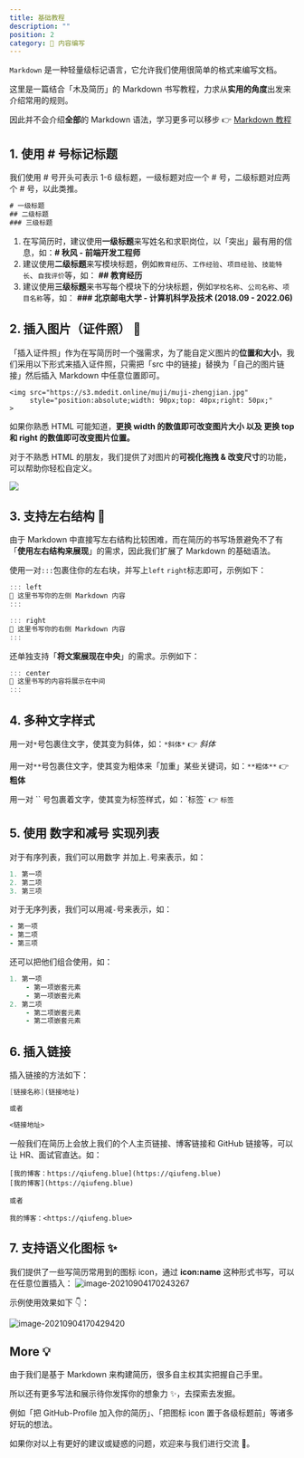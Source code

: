 ```yaml
---
title: 基础教程
description: ""
position: 2
category: 📝 内容编写
---
```


`Markdown` 是一种轻量级标记语言，它允许我们使用很简单的格式来编写文档。

这里是一篇结合「木及简历」的 Markdown 书写教程，力求从**实用的角度**出发来介绍常用的规则。

因此并不会介绍**全部**的 Markdown 语法，学习更多可以移步 👉 [Markdown 教程](https://www.runoob.com/markdown/md-tutorial.html)

## 1. 使用 \# 号标记标题

我们使用 \# 号开头可表示 1-6 级标题，一级标题对应一个 \# 号，二级标题对应两个 \# 号，以此类推。

```css
# 一级标题
## 二级标题
### 三级标题
```

1. 在写简历时，建议使用**一级标题**来写姓名和求职岗位，以「突出」最有用的信息，如：**\# 秋风 - 前端开发工程师**
2. 建议使用**二级标题**来写模块标题，例如`教育经历`、`工作经验`、`项目经验`、`技能特长`、`自我评价`等，如： **\#\# 教育经历**
3. 建议使用**三级标题**来书写每个模块下的分块标题，例如`学校名称`、`公司名称`、`项目名称`等，如： **\#\#\# 北京邮电大学 - 计算机科学及技术 \(2018.09 - 2022.06\)**

## 2. 插入图片（证件照） 🧩

「插入证件照」作为在写简历时一个强需求，为了能自定义图片的**位置和大小**，我们采用以下形式来插入证件照，只需把「src 中的链接」替换为「自己的图片链接」然后插入 Markdown 中任意位置即可。

```markup
<img src="https://s3.mdedit.online/muji/muji-zhengjian.jpg"
     style="position:absolute;width: 90px;top: 40px;right: 50px;"
>
```

如果你熟悉 HTML 可能知道，**更换 width 的数值即可改变图片大小 以及 更换 top 和 right 的数值即可改变图片位置。**

对于不熟悉 HTML 的朋友，我们提供了对图片的**可视化拖拽 & 改变尺寸**的功能，可以帮助你轻松自定义。

![](https://s3.mdedit.online/nan/image-20211109233444515.png)

## 3. 支持左右结构 🎉

由于 Markdown 中直接写左右结构比较困难，而在简历的书写场景避免不了有「**使用左右结构来展现**」的需求，因此我们扩展了 Markdown 的基础语法。

使用一对`:::`包裹住你的左右块，并写上`left` `right`标志即可，示例如下：

```java
::: left
🎉 这里书写你的左侧 Markdown 内容
:::

::: right
🎉 这里书写你的右侧 Markdown 内容
:::
```

还单独支持「**将文案展现在中央**」的需求。示例如下：
```java
::: center
🎉 这里书写的内容将展示在中间
:::
```

## 4. 多种文字样式

用一对`*`号包裹住文字，使其变为斜体，如：`*斜体*` 👉 _斜体_

用一对`**`号包裹住文字，使其变为粗体来「加重」某些关键词，如：`**粗体**` 👉 **粗体**

用一对 \`\` 号包裹着文字，使其变为标签样式，如：\`标签\` 👉 `标签`

## 5. 使用 数字和减号 实现列表

对于有序列表，我们可以用数字 并加上`.`号来表示，如：

```coffeescript
1. 第一项
2. 第二项
3. 第三项
```

对于无序列表，我们可以用减`-`号来表示，如：

```coffeescript
- 第一项
- 第二项
- 第三项
```

还可以把他们组合使用，如：

```coffeescript
1. 第一项
    - 第一项嵌套元素
    - 第一项嵌套元素
2. 第二项
    - 第二项嵌套元素
    - 第二项嵌套元素
```

## 6. 插入链接

插入链接的方法如下：

```scheme
[链接名称](链接地址)

或者

<链接地址>
```

一般我们在简历上会放上我们的个人主页链接、博客链接和 GitHub 链接等，可以让 HR、面试官直达。如：

```text
[我的博客：https://qiufeng.blue](https://qiufeng.blue)
[我的博客](https://qiufeng.blue)

或者

我的博客：<https://qiufeng.blue>
```

## 7. 支持语义化图标 ✨

我们提供了一些写简历常用到的图标 icon，通过 **icon:name** 这种形式书写，可以在任意位置插入： ![image-20210904170243267](https://s3.mdedit.online/nan/image-20210904170243267.png)

示例使用效果如下 👇：

![image-20210904170429420](https://s3.mdedit.online/nan/image-20210904170429420.png)

## More 💡

由于我们是基于 Markdown 来构建简历，很多自主权其实把握自己手里。

所以还有更多写法和展示待你发挥你的想象力 ✨，去探索去发掘。

例如「把 GitHub-Profile 加入你的简历」、「把图标 icon 置于各级标题前」等诸多好玩的想法。

如果你对以上有更好的建议或疑惑的问题，欢迎来与我们进行交流 👏。
